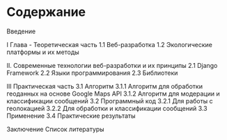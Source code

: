 # Содержание

Введение

I Глава - Теоретическая часть
    1.1 Веб-разработка
    1.2 Экологические платформы и их методы

II. Современные технологии веб-разработки и их принципы
    2.1 Django Framework
    2.2 Языки программирования
    2.3 Библиотеки

III Практическая часть
    3.1 Алгоритм
        3.1.1 Алгоритм для обработки геоданных
        на основе Google Maps API
        3.1.2 Алгоритм для модерации и
        классификации сообщений
    3.2 Программный код
        3.2.1 Для работы с геолокацией
        3.2.2 Для обработки и
        классификации сообщений
    3.3 Применение
    3.4 Практические результаты

Заключение
Список литературы 